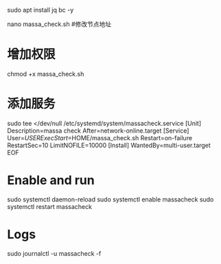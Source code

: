 sudo apt install jq bc -y

nano massa_check.sh
#修改节点地址


# 增加权限
chmod +x massa_check.sh

# 添加服务

sudo tee <<EOF >/dev/null /etc/systemd/system/massacheck.service
[Unit]
Description=massa check
After=network-online.target
[Service]
User=$USER
ExecStart=$HOME/massa_check.sh
Restart=on-failure
RestartSec=10
LimitNOFILE=10000
[Install]
WantedBy=multi-user.target
EOF

# Enable and run

sudo systemctl daemon-reload
sudo systemctl enable massacheck
sudo systemctl restart massacheck

# Logs

sudo journalctl -u massacheck -f
